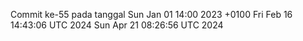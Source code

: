 Commit ke-55 pada tanggal Sun Jan 01 14:00 2023 +0100
Fri Feb 16 14:43:06 UTC 2024
Sun Apr 21 08:26:56 UTC 2024
